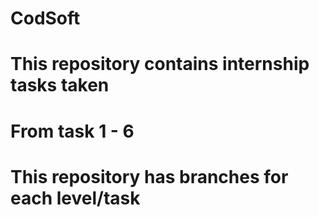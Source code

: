 # CodSoft
# This repository contains internship tasks taken
# From task 1 - 6
# This repository has branches for each level/task
